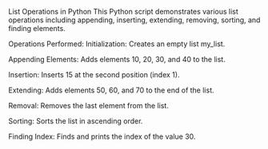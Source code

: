 List Operations in Python
This Python script demonstrates various list operations including appending, inserting, extending, removing, sorting, and finding elements.

Operations Performed:
Initialization: Creates an empty list my_list.

Appending Elements: Adds elements 10, 20, 30, and 40 to the list.

Insertion: Inserts 15 at the second position (index 1).

Extending: Adds elements 50, 60, and 70 to the end of the list.

Removal: Removes the last element from the list.

Sorting: Sorts the list in ascending order.

Finding Index: Finds and prints the index of the value 30.
